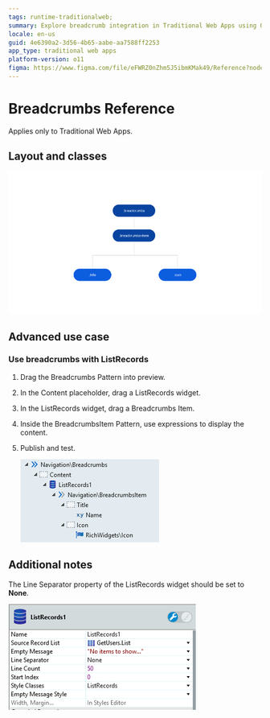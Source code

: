 ```yaml
---
tags: runtime-traditionalweb; 
summary: Explore breadcrumb integration in Traditional Web Apps using OutSystems 11 (O11).
locale: en-us
guid: 4e6390a2-3d56-4b65-aabe-aa7588ff2253
app_type: traditional web apps
platform-version: o11
figma: https://www.figma.com/file/eFWRZ0nZhm5J5ibmKMak49/Reference?node-id=615:395
---
```


# Breadcrumbs Reference

<div class="info" markdown="1">

Applies only to Traditional Web Apps.

</div>

## Layout and classes

![Diagram illustrating the layout and classes of the Breadcrumbs UI Pattern](images/breadcrumbs-3-diag.png "Breadcrumbs Layout Diagram")

## Advanced use case

### Use breadcrumbs with ListRecords

1. Drag the Breadcrumbs Pattern into preview.

1. In the Content placeholder, drag a ListRecords widget.

1. In the ListRecords widget, drag a Breadcrumbs Item.

1. Inside the BreadcrumbsItem Pattern, use expressions to display the content.

1. Publish and test.

    ![Screenshot showing the Breadcrumbs UI Pattern used with a ListRecords widget](images/breadcrumbs-4-ss.png "Breadcrumbs with ListRecords")

## Additional notes

The Line Separator property of the ListRecords widget should be set to **None**.

![Screenshot highlighting the Line Separator property setting for the ListRecords widget in Breadcrumbs](images/breadcrumbs-5-ss.png "Breadcrumbs Line Separator Setting")